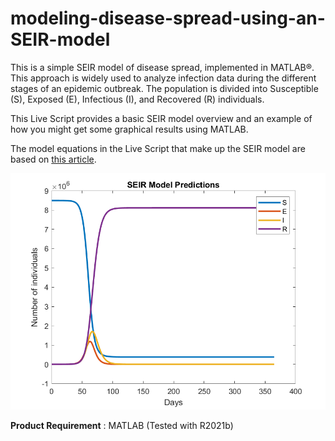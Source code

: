 # modeling-disease-spread-using-an-SEIR-model

This is a simple SEIR model of disease spread, implemented in MATLAB®. This approach is widely used to analyze infection data during the different stages of an epidemic outbreak. The population is divided into Susceptible (S), Exposed (E), Infectious (I), and Recovered (R) individuals.

This Live Script provides a basic SEIR model overview and an example of how you might get some graphical results using MATLAB.


The model equations in the Live Script that make up the SEIR model are based on [this article](https://www.sciencedirect.com/science/article/pii/S2468042717300234).





![plot](Image.png)

**Product Requirement** : MATLAB (Tested with R2021b)
